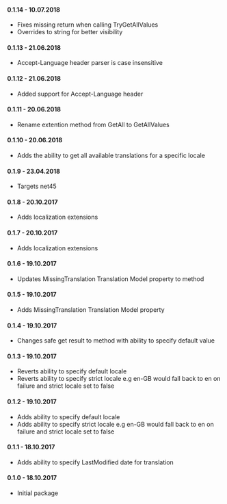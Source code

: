 #### 0.1.14 - 10.07.2018
* Fixes missing return when calling TryGetAllValues
* Overrides to string for better visibility

#### 0.1.13 - 21.06.2018
* Accept-Language header parser is case insensitive

#### 0.1.12 - 21.06.2018
* Added support for Accept-Language header

#### 0.1.11 - 20.06.2018
* Rename extention method from GetAll to GetAllValues

#### 0.1.10 - 20.06.2018
* Adds the ability to get all available translations for a specific locale

#### 0.1.9 - 23.04.2018
* Targets net45

#### 0.1.8 - 20.10.2017
* Adds localization extensions

#### 0.1.7 - 20.10.2017
* Adds localization extensions

#### 0.1.6 - 19.10.2017
* Updates MissingTranslation Translation Model property to method

#### 0.1.5 - 19.10.2017
* Adds MissingTranslation Translation Model property

#### 0.1.4 - 19.10.2017
* Changes safe get result to method with ability to specify default value

#### 0.1.3 - 19.10.2017
* Reverts ability to specify default locale
* Reverts ability to specify strict locale e.g en-GB would fall back to en on failure and strict locale set to false

#### 0.1.2 - 19.10.2017
* Adds ability to specify default locale
* Adds ability to specify strict locale e.g en-GB would fall back to en on failure and strict locale set to false

#### 0.1.1 - 18.10.2017
* Adds ability to specify LastModified date for translation

#### 0.1.0 - 18.10.2017
* Initial package
